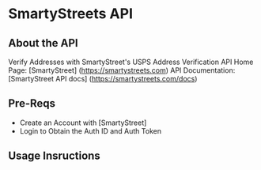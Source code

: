 # SmartyStreets API 
## About the API
Verify Addresses with SmartyStreet's USPS Address Verification API
Home Page: [SmartyStreet] (https://smartystreets.com)
API Documentation: [SmartyStreet API docs] (https://smartystreets.com/docs)
## Pre-Reqs
* Create an Account with [SmartyStreet]
* Login to Obtain the Auth ID and Auth Token
## Usage Insructions

